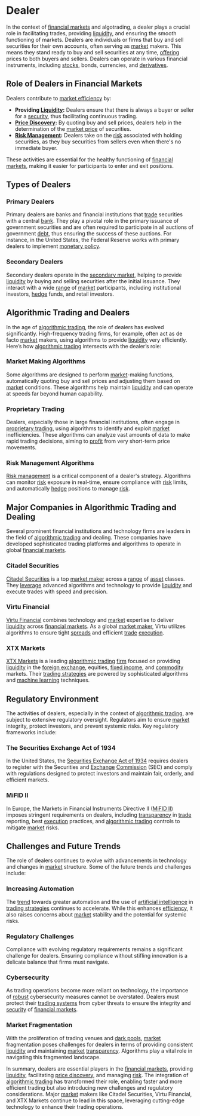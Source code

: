 # Dealer

In the context of [financial markets](../f/financial_market.md) and algotrading, a dealer plays a crucial role in facilitating trades, providing [liquidity](../l/liquidity.md), and ensuring the smooth functioning of markets. Dealers are individuals or firms that buy and sell securities for their own accounts, often serving as [market](../m/market.md) makers. This means they stand ready to buy and sell securities at any time, [offering](../o/offering.md) prices to both buyers and sellers. Dealers can operate in various financial instruments, including [stocks](../s/stock.md), bonds, currencies, and [derivatives](../d/derivatives.md).

## Role of Dealers in Financial Markets

Dealers contribute to [market efficiency](../m/market_efficiency.md) by:
- **Providing [Liquidity](../l/liquidity.md):** Dealers ensure that there is always a buyer or seller for a [security](../s/security.md), thus facilitating continuous trading.
- **[Price Discovery](../p/price_discovery.md):** By quoting buy and sell prices, dealers help in the determination of the [market price](../m/market_price.md) of securities.
- **[Risk Management](../r/risk_management.md):** Dealers take on the [risk](../r/risk.md) associated with holding securities, as they buy securities from sellers even when there's no immediate buyer.
  
These activities are essential for the healthy functioning of [financial markets](../f/financial_market.md), making it easier for participants to enter and exit positions.

## Types of Dealers

### Primary Dealers
Primary dealers are banks and financial institutions that [trade](../t/trade.md) securities with a central [bank](../b/bank.md). They play a pivotal role in the primary issuance of government securities and are often required to participate in all auctions of government [debt](../d/debt.md), thus ensuring the success of these auctions. For instance, in the United States, the Federal Reserve works with primary dealers to implement [monetary policy](../m/monetary_policy.md).

### Secondary Dealers
Secondary dealers operate in the [secondary market](../s/secondary_market.md), helping to provide [liquidity](../l/liquidity.md) by buying and selling securities after the initial issuance. They interact with a wide [range](../r/range.md) of [market](../m/market.md) participants, including institutional investors, [hedge](../h/hedge.md) funds, and retail investors.

## Algorithmic Trading and Dealers

In the age of [algorithmic trading](../a/accountability.md), the role of dealers has evolved significantly. High-frequency trading firms, for example, often act as de facto [market](../m/market.md) makers, using algorithms to provide [liquidity](../l/liquidity.md) very efficiently. Here’s how [algorithmic trading](../a/accountability.md) intersects with the dealer’s role:

### Market Making Algorithms
Some algorithms are designed to perform [market](../m/market.md)-making functions, automatically quoting buy and sell prices and adjusting them based on [market](../m/market.md) conditions. These algorithms help maintain [liquidity](../l/liquidity.md) and can operate at speeds far beyond human capability.

### Proprietary Trading
Dealers, especially those in large financial institutions, often engage in [proprietary trading](../p/proprietary_trading.md), using algorithms to identify and exploit [market](../m/market.md) inefficiencies. These algorithms can analyze vast amounts of data to make rapid trading decisions, aiming to [profit](../p/profit.md) from very short-term price movements.

### Risk Management Algorithms
[Risk management](../r/risk_management.md) is a critical component of a dealer's strategy. Algorithms can monitor [risk](../r/risk.md) exposure in real-time, ensure compliance with [risk](../r/risk.md) limits, and automatically [hedge](../h/hedge.md) positions to manage [risk](../r/risk.md).

## Major Companies in Algorithmic Trading and Dealing

Several prominent financial institutions and technology firms are leaders in the field of [algorithmic trading](../a/accountability.md) and dealing. These companies have developed sophisticated trading platforms and algorithms to operate in global [financial markets](../f/financial_market.md).

### Citadel Securities
[Citadel Securities](https://www.citadelsecurities.com/) is a top [market maker](../m/market_maker.md) across a [range](../r/range.md) of [asset](../a/asset.md) classes. They [leverage](../l/leverage.md) advanced algorithms and technology to provide [liquidity](../l/liquidity.md) and execute trades with speed and precision.

### Virtu Financial
[Virtu Financial](https://www.virtu.com/) combines technology and [market](../m/market.md) expertise to deliver [liquidity](../l/liquidity.md) across [financial markets](../f/financial_market.md). As a global [market maker](../m/market_maker.md), Virtu utilizes algorithms to ensure tight [spreads](../s/spreads.md) and efficient [trade](../t/trade.md) [execution](../e/execution.md).

### XTX Markets
[XTX Markets](https://www.xtxmarkets.com/) is a leading [algorithmic trading](../a/accountability.md) [firm](../f/firm.md) focused on providing [liquidity](../l/liquidity.md) in the [foreign exchange](../f/foreign_exchange.md), equities, [fixed income](../f/fixed_income.md), and [commodity](../c/commodity.md) markets. Their [trading strategies](../t/trading_strategies.md) are powered by sophisticated algorithms and [machine learning](../m/machine_learning.md) techniques.

## Regulatory Environment

The activities of dealers, especially in the context of [algorithmic trading](../a/accountability.md), are subject to extensive regulatory oversight. Regulators aim to ensure [market](../m/market.md) integrity, protect investors, and prevent systemic risks. Key regulatory frameworks include:

### The Securities Exchange Act of 1934
In the United States, the [Securities Exchange Act of 1934](../s/securities_exchange_act_of_1934.md) requires dealers to register with the Securities and [Exchange](../e/exchange.md) [Commission](../c/commission.md) (SEC) and comply with regulations designed to protect investors and maintain fair, orderly, and efficient markets.

### MiFID II
In Europe, the Markets in Financial Instruments Directive II ([MiFID II](../m/mifid_ii.md)) imposes stringent requirements on dealers, including [transparency](../t/transparency.md) in [trade](../t/trade.md) reporting, best [execution](../e/execution.md) practices, and [algorithmic trading](../a/accountability.md) controls to mitigate [market](../m/market.md) risks.

## Challenges and Future Trends

The role of dealers continues to evolve with advancements in technology and changes in [market](../m/market.md) structure. Some of the future trends and challenges include:

### Increasing Automation
The [trend](../t/trend.md) towards greater automation and the use of [artificial intelligence](../a/artificial_intelligence_in_trading.md) in [trading strategies](../t/trading_strategies.md) continues to accelerate. While this enhances [efficiency](../e/efficiency.md), it also raises concerns about [market](../m/market.md) stability and the potential for systemic risks.

### Regulatory Challenges
Compliance with evolving regulatory requirements remains a significant challenge for dealers. Ensuring compliance without stifling innovation is a delicate balance that firms must navigate.

### Cybersecurity
As trading operations become more reliant on technology, the importance of [robust](../r/robust.md) cybersecurity measures cannot be overstated. Dealers must protect their [trading systems](../t/trading_systems.md) from cyber threats to ensure the integrity and [security](../s/security.md) of [financial markets](../f/financial_market.md).

### Market Fragmentation
With the proliferation of trading venues and [dark pools](../d/dark_pools.md), [market](../m/market.md) fragmentation poses challenges for dealers in terms of providing consistent [liquidity](../l/liquidity.md) and maintaining [market](../m/market.md) [transparency](../t/transparency.md). Algorithms play a vital role in navigating this fragmented landscape.

In summary, dealers are essential players in the [financial markets](../f/financial_market.md), providing [liquidity](../l/liquidity.md), facilitating [price discovery](../p/price_discovery.md), and managing [risk](../r/risk.md). The integration of [algorithmic trading](../a/accountability.md) has transformed their role, enabling faster and more efficient trading but also introducing new challenges and regulatory considerations. Major [market](../m/market.md) makers like Citadel Securities, Virtu Financial, and XTX Markets continue to lead in this space, leveraging cutting-edge technology to enhance their trading operations.